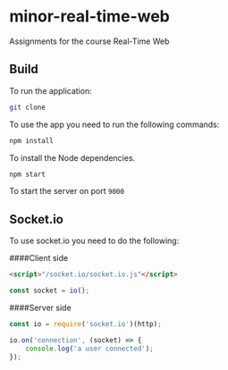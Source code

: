 # minor-real-time-web
Assignments for the course Real-Time Web

## Build
To run the application:
```bash
git clone
```
  
To use the app you need to run the following commands:  
```bash
npm install
```
To install the Node dependencies.
```bash
npm start
```
To start the server on port `9000`  

## Socket.io

To use socket.io you need to do the following:

####Client side  

```html
<script>"/socket.io/socket.io.js"</script>
```

```js
const socket = io();
```

####Server side  
```js
const io = require('socket.io')(http);
```

```js
io.on('connection', (socket) => {
	console.log('a user connected');
});
```